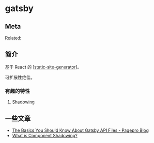 gatsby
===

## Meta

Related:


## 简介

基于 React 的 [[static-site-generator]]。

可扩展性绝佳。

### 有趣的特性

1. [Shadowing](https://www.gatsbyjs.com/docs/themes/shadowing/)

[//begin]: # "Autogenerated link references for markdown compatibility"
[static-site-generator]: ../misc/static-site-generator "Static Site Generator"
[//end]: # "Autogenerated link references"

## 一些文章

- [The Basics You Should Know About Gatsby API Files - Pagepro Blog](https://pagepro.co/blog/the-basics-you-should-know-about-gatsby-api-files/)
- [What is Component Shadowing? ](https://www.gatsbyjs.com/blog/2019-04-29-component-shadowing/)

[//begin]: # "Autogenerated link references for markdown compatibility"
[static-site-generator]: ../misc/static-site-generator "Static Site Generator"
[//end]: # "Autogenerated link references"